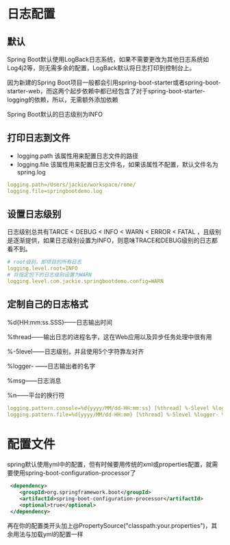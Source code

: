 
# 日志配置
## 默认
Spring Boot默认使用LogBack日志系统，如果不需要更改为其他日志系统如Log4j2等，则无需多余的配置，LogBack默认将日志打印到控制台上。

因为新建的Spring Boot项目一般都会引用spring-boot-starter或者spring-boot-starter-web，而这两个起步依赖中都已经包含了对于spring-boot-starter-logging的依赖，所以，无需额外添加依赖

Spring Boot默认的日志级别为INFO

## 打印日志到文件
- logging.path 该属性用来配置日志文件的路径
- logging.file 该属性用来配置日志文件名，如果该属性不配置，默认文件名为spring.log
```.yml
logging.path=/Users/jackie/workspace/rome/ 
logging.file=springbootdemo.log
```

## 设置日志级别
日志级别总共有TARCE < DEBUG < INFO < WARN < ERROR < FATAL ，且级别是逐渐提供，如果日志级别设置为INFO，则意味TRACE和DEBUG级别的日志都看不到。
```yml
# root级别，即项目的所有日志
logging.level.root=INFO
# 将指定包下的日志级别设置为WARN
logging.level.com.jackie.springbootdemo.config=WARN
```

## 定制自己的日志格式
%d{HH:mm:ss.SSS}——日志输出时间

%thread——输出日志的进程名字，这在Web应用以及异步任务处理中很有用

%-5level——日志级别，并且使用5个字符靠左对齐

%logger- ——日志输出者的名字

%msg——日志消息

%n——平台的换行符

```yml
logging.pattern.console=%d{yyyy/MM/dd-HH:mm:ss} [%thread] %-5level %logger- %msg%n 
logging.pattern.file=%d{yyyy/MM/dd-HH:mm} [%thread] %-5level %logger- %msg%n
```


# 配置文件
spring默认使用yml中的配置，但有时候要用传统的xml或properties配置，就需要使用spring-boot-configuration-processor了
```xml
 <dependency>
    <groupId>org.springframework.boot</groupId>
    <artifactId>spring-boot-configuration-processor</artifactId>
    <optional>true</optional>
 </dependency>
```
再在你的配置类开头加上@PropertySource("classpath:your.properties")，其余用法与加载yml的配置一样